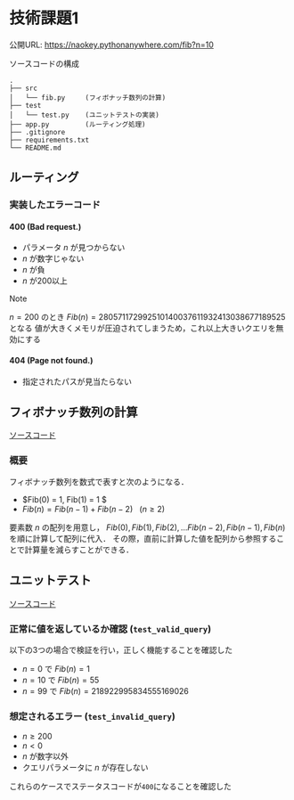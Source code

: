 # 技術課題1

公開URL: https://naokey.pythonanywhere.com/fib?n=10

ソースコードの構成
```
.
├── src
│   └── fib.py     (フィボナッチ数列の計算)
├── test
│   └── test.py    (ユニットテストの実装)
├── app.py         (ルーティング処理)
├── .gitignore
├── requirements.txt
└── README.md
```

## ルーティング
### 実装したエラーコード
#### 400 (Bad request.)
- パラメータ $n$ が見つからない
- $n$ が数字じゃない
- $n$ が負
- $n$ が200以上
  
> [!NOTE]
> $n = 200$ のとき $Fib(n) = 280571172992510140037611932413038677189525$ となる
> 値が大きくメモリが圧迫されてしまうため，これ以上大きいクエリを無効にする

#### 404 (Page not found.)
- 指定されたパスが見当たらない


## フィボナッチ数列の計算
[ソースコード](https://github.com/naokeyn/fib_api/blob/main/src/fib.py)

### 概要

フィボナッチ数列を数式で表すと次のようになる．

- $Fib(0) = 1, Fib(1) = 1 $
- $Fib(n) = Fib(n-1) + Fib(n-2)$ &nbsp; $(n \geq 2)$

要素数 $n$ の配列を用意し， $Fib(0), Fib(1), Fib(2), ... Fib(n-2), Fib(n-1), Fib(n)$ を順に計算して配列に代入．
その際，直前に計算した値を配列から参照することで計算量を減らすことができる．



## ユニットテスト

[ソースコード](https://github.com/naokeyn/fib_api/blob/main/test/test.py)

### 正常に値を返しているか確認 (`test_valid_query`)
以下の3つの場合で検証を行い，正しく機能することを確認した
- $n=0$ で $Fib(n) = 1$
- $n=10$ で $Fib(n) = 55$
- $n=99$ で $Fib(n) = 218922995834555169026$

### 想定されるエラー (`test_invalid_query`)
- $n \geq 200$
- $n < 0$
- $n$ が数字以外
- クエリパラメータに $n$ が存在しない

これらのケースでステータスコードが`400`になることを確認した
